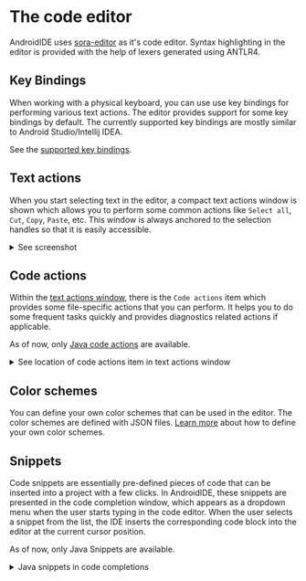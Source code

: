 # The code editor

AndroidIDE uses [sora-editor](https://github.com/Rosemoe/sora-editor) as it's code editor. Syntax highlighting in the editor is provided with the help of lexers generated using ANTLR4.

## Key Bindings

When working with a physical keyboard, you can use use key bindings for performing various text actions.
The editor provides support for some key bindings by default.
The currently supported key bindings are mostly similar to Android Studio/Intellij IDEA.

See the [supported key bindings](./key_bindings.md).

## Text actions

When you start selecting text in the editor, a compact text actions window is shown which allows you to perform some common actions like `Select all`, `Cut`, `Copy`, `Paste`, etc. This window is always anchored to the selection handles so that it is easily accessible.

<details>
    <summary>See screenshot</summary>
    <img src="../images/editor_text_actions.png" width="250"/>
</details>

## Code actions

Within the [text actions window](#text-actions), there is the `Code actions` item which provides some file-specific actions that you can perform. It helps you to do some frequent tasks quickly and provides diagnostics related actions if applicable.

As of now, only [Java code actions](./java_code_actions.md) are available.

<details>
    <summary>See location of code actions item in text actions window</summary>
    <img src="../images/editor_code_actions_item.png" width="250"/>
</details>

## Color schemes

You can define your own color schemes that can be used in the editor. The color schemes are defined with JSON files. [Learn more](./color_schemes.md) about how to
define your own color schemes.

## Snippets

Code snippets are essentially pre-defined pieces of code that can be inserted into a project with a few clicks. In AndroidIDE, these snippets are presented in the code completion window, which appears as a dropdown menu when the user starts typing in the code editor. When the user selects a snippet from the list, the IDE inserts the corresponding code block into the editor at the current cursor position.

As of now, only Java Snippets are available.

<details>
    <summary>Java snippets in code completions</summary>
    <img src="../images/java_snippets.png" width="250"/>
</details>
